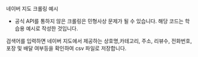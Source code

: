 네이버 지도 크롤링 예시
* 공식 API를 통하지 않은 크롤링은 민형사상 문제가 될 수 있습니다. 해당 코드는 학습용 예시로 작성한 것입니다.

검색어를 입력하면 네이버 지도에서 제공하는 상호명,카테고리, 주소, 리뷰수, 전화번호,포장 및 배달 여부등을 확인하여 csv 파일로 저장합니다.

